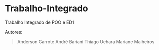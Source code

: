 # Trabalho-Integrado
Trabalho Integrado de POO e ED1

Autores:
> Anderson Garrote
> André Bariani
> Thiago Uehara
> Mariane Malheiros
